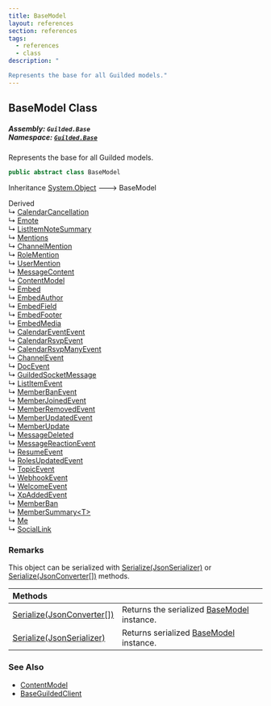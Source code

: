 ```yaml
---
title: BaseModel
layout: references
section: references
tags:
  - references
  - class
description: "

Represents the base for all Guilded models."
---
```


## BaseModel Class
##### **Assembly:** `Guilded.Base`<br/>**Namespace:** [`Guilded.Base`](Guilded.Base 'Guilded.Base')

Represents the base for all Guilded models.

```csharp
public abstract class BaseModel
```

Inheritance [System.Object](https://docs.microsoft.com/en-us/dotnet/api/System.Object 'System.Object') &#129106; BaseModel

Derived  
&#8627; [CalendarCancellation](CalendarCancellation 'Guilded.Base.Content.CalendarCancellation')  
&#8627; [Emote](Emote 'Guilded.Base.Content.Emote')  
&#8627; [ListItemNoteSummary](ListItemNoteSummary 'Guilded.Base.Content.ListItemNoteSummary')  
&#8627; [Mentions](Mentions 'Guilded.Base.Content.Mentions')  
&#8627; [ChannelMention](Mentions.ChannelMention 'Guilded.Base.Content.Mentions.ChannelMention')  
&#8627; [RoleMention](Mentions.RoleMention 'Guilded.Base.Content.Mentions.RoleMention')  
&#8627; [UserMention](Mentions.UserMention 'Guilded.Base.Content.Mentions.UserMention')  
&#8627; [MessageContent](MessageContent 'Guilded.Base.Content.MessageContent')  
&#8627; [ContentModel](ContentModel 'Guilded.Base.ContentModel')  
&#8627; [Embed](Embed 'Guilded.Base.Embeds.Embed')  
&#8627; [EmbedAuthor](EmbedAuthor 'Guilded.Base.Embeds.EmbedAuthor')  
&#8627; [EmbedField](EmbedField 'Guilded.Base.Embeds.EmbedField')  
&#8627; [EmbedFooter](EmbedFooter 'Guilded.Base.Embeds.EmbedFooter')  
&#8627; [EmbedMedia](EmbedMedia 'Guilded.Base.Embeds.EmbedMedia')  
&#8627; [CalendarEventEvent](CalendarEventEvent 'Guilded.Base.Events.CalendarEventEvent')  
&#8627; [CalendarRsvpEvent](CalendarRsvpEvent 'Guilded.Base.Events.CalendarRsvpEvent')  
&#8627; [CalendarRsvpManyEvent](CalendarRsvpManyEvent 'Guilded.Base.Events.CalendarRsvpManyEvent')  
&#8627; [ChannelEvent](ChannelEvent 'Guilded.Base.Events.ChannelEvent')  
&#8627; [DocEvent](DocEvent 'Guilded.Base.Events.DocEvent')  
&#8627; [GuildedSocketMessage](GuildedSocketMessage 'Guilded.Base.Events.GuildedSocketMessage')  
&#8627; [ListItemEvent](ListItemEvent 'Guilded.Base.Events.ListItemEvent')  
&#8627; [MemberBanEvent](MemberBanEvent 'Guilded.Base.Events.MemberBanEvent')  
&#8627; [MemberJoinedEvent](MemberJoinedEvent 'Guilded.Base.Events.MemberJoinedEvent')  
&#8627; [MemberRemovedEvent](MemberRemovedEvent 'Guilded.Base.Events.MemberRemovedEvent')  
&#8627; [MemberUpdatedEvent](MemberUpdatedEvent 'Guilded.Base.Events.MemberUpdatedEvent')  
&#8627; [MemberUpdate](MemberUpdatedEvent.MemberUpdate 'Guilded.Base.Events.MemberUpdatedEvent.MemberUpdate')  
&#8627; [MessageDeleted](MessageDeletedEvent.MessageDeleted 'Guilded.Base.Events.MessageDeletedEvent.MessageDeleted')  
&#8627; [MessageReactionEvent](MessageReactionEvent 'Guilded.Base.Events.MessageReactionEvent')  
&#8627; [ResumeEvent](ResumeEvent 'Guilded.Base.Events.ResumeEvent')  
&#8627; [RolesUpdatedEvent](RolesUpdatedEvent 'Guilded.Base.Events.RolesUpdatedEvent')  
&#8627; [TopicEvent](TopicEvent 'Guilded.Base.Events.TopicEvent')  
&#8627; [WebhookEvent](WebhookEvent 'Guilded.Base.Events.WebhookEvent')  
&#8627; [WelcomeEvent](WelcomeEvent 'Guilded.Base.Events.WelcomeEvent')  
&#8627; [XpAddedEvent](XpAddedEvent 'Guilded.Base.Events.XpAddedEvent')  
&#8627; [MemberBan](MemberBan 'Guilded.Base.Servers.MemberBan')  
&#8627; [MemberSummary&lt;T&gt;](MemberSummary_T_ 'Guilded.Base.Servers.MemberSummary<T>')  
&#8627; [Me](Me 'Guilded.Base.Users.Me')  
&#8627; [SocialLink](SocialLink 'Guilded.Base.Users.SocialLink')

### Remarks
  
This object can be serialized with [Serialize(JsonSerializer)](BaseModel.Serialize(JsonSerializer) 'Guilded.Base.BaseModel.Serialize(Newtonsoft.Json.JsonSerializer)') or [Serialize(JsonConverter[])](BaseModel.Serialize(JsonConverter[]) 'Guilded.Base.BaseModel.Serialize(Newtonsoft.Json.JsonConverter[])') methods.

| Methods | |
| :--- | :--- |
| [Serialize(JsonConverter[])](BaseModel.Serialize(JsonConverter[]) 'Guilded.Base.BaseModel.Serialize(Newtonsoft.Json.JsonConverter[])') | Returns the serialized [BaseModel](BaseModel 'Guilded.Base.BaseModel') instance. |
| [Serialize(JsonSerializer)](BaseModel.Serialize(JsonSerializer) 'Guilded.Base.BaseModel.Serialize(Newtonsoft.Json.JsonSerializer)') | Returns serialized [BaseModel](BaseModel 'Guilded.Base.BaseModel') instance. |

### See Also
- [ContentModel](ContentModel 'Guilded.Base.ContentModel')
- [BaseGuildedClient](BaseGuildedClient 'Guilded.Base.BaseGuildedClient')